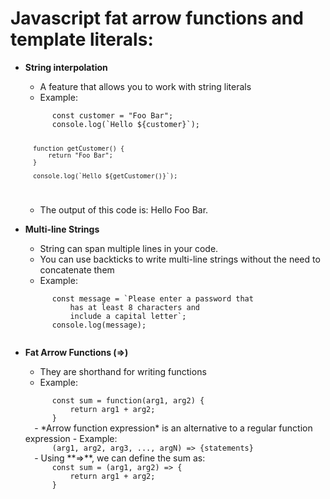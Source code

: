 # Javascript fat arrow functions and template literals:
- **String interpolation**
	- A feature that allows you to work with string literals
	- Example:
	
	<code>
		const customer = "Foo Bar";
		console.log(`Hello ${customer}`);

		function getCustomer() {
			return "Foo Bar";
		}

		console.log(`Hello ${getCustomer()}`);
	</code>
	
	- The output of this code is: Hello Foo Bar.

- **Multi-line Strings**
	- String can span multiple lines in your code.
	- You can use backticks to write multi-line strings without the need to concatenate them
	- Example:

	<code>
		const message = `Please enter a password that
			has at least 8 characters and 
			include a capital letter`;
		console.log(message);
	</code>

- **Fat Arrow Functions (=>)**
	- They are shorthand for writing functions
	- Example:
	<code>
		const sum = function(arg1, arg2) {
			return arg1 + arg2;
		}
	</code>
	- *Arrow function expression* is an alternative to a regular function expression
	- Example:
	<code>
		(arg1, arg2, arg3, ..., argN) => {statements}
	</code>
	- Using **=>**, we can define the sum as:
	<code>
		const sum = (arg1, arg2) => {
			return arg1 + arg2;
		}
	</code>